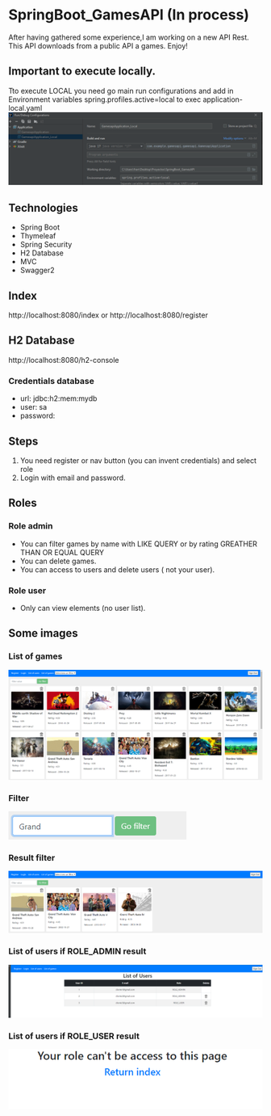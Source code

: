 # SpringBoot_GamesAPI (In process)
After having gathered some experience,I am working on a new API Rest. This API downloads
from a public API a games. Enjoy!
## Important to execute locally.
Tto execute LOCAL you need go main run configurations and add in Environment variables  spring.profiles.active=local to exec application-local.yaml
![ScreenShot](https://raw.githubusercontent.com/fran199017/SpringBoot_GamesAPI/master/assets/img_5.png)

## Technologies
- Spring Boot
- Thymeleaf
- Spring Security
- H2 Database
- MVC
- Swagger2

## Index
http://localhost:8080/index
or
http://localhost:8080/register

## H2 Database
http://localhost:8080/h2-console
### Credentials database
- url: jdbc:h2:mem:mydb
- user: sa
- password:

## Steps
1. You need register or nav button (you can invent credentials) and select role
2. Login with email and password.

## Roles
### Role admin
- You can filter games by name with LIKE QUERY or by rating GREATHER THAN OR EQUAL QUERY
- You can delete games.
- You can access to users and delete users ( not your user).
### Role user
- Only can view elements (no user list).

## Some images
### List of games
![ScreenShot](https://raw.githubusercontent.com/fran199017/SpringBoot_GamesAPI/master/assets/img.png)
### Filter
![ScreenShot](https://raw.githubusercontent.com/fran199017/SpringBoot_GamesAPI/master/assets/img_1.png)
### Result filter
![ScreenShot](https://raw.githubusercontent.com/fran199017/SpringBoot_GamesAPI/master/assets/img_2.png)
### List of users if ROLE_ADMIN result
![ScreenShot](https://raw.githubusercontent.com/fran199017/SpringBoot_GamesAPI/master/assets/img_3.png)
### List of users if ROLE_USER result
![ScreenShot](https://raw.githubusercontent.com/fran199017/SpringBoot_GamesAPI/master/assets/img_4.png)



